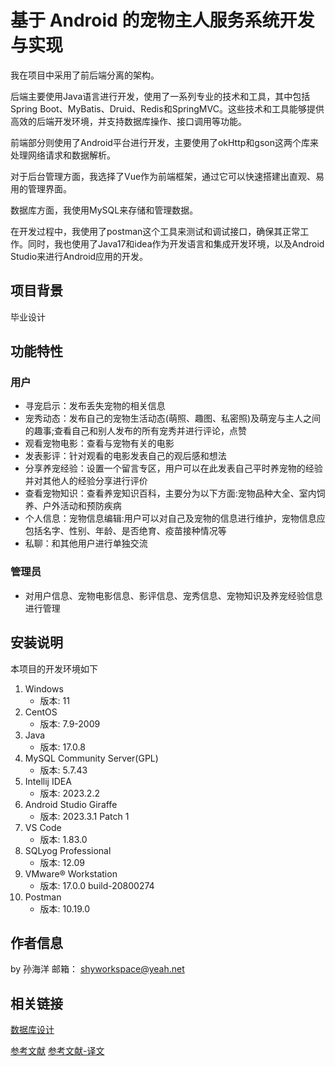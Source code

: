 # 基于 Android 的宠物主人服务系统开发与实现

我在项目中采用了前后端分离的架构。

后端主要使用Java语言进行开发，使用了一系列专业的技术和工具，其中包括Spring Boot、MyBatis、Druid、Redis和SpringMVC。这些技术和工具能够提供高效的后端开发环境，并支持数据库操作、接口调用等功能。

前端部分则使用了Android平台进行开发，主要使用了okHttp和gson这两个库来处理网络请求和数据解析。

对于后台管理方面，我选择了Vue作为前端框架，通过它可以快速搭建出直观、易用的管理界面。

数据库方面，我使用MySQL来存储和管理数据。

在开发过程中，我使用了postman这个工具来测试和调试接口，确保其正常工作。同时，我也使用了Java17和idea作为开发语言和集成开发环境，以及Android Studio来进行Android应用的开发。

## 项目背景

毕业设计

## 功能特性

### 用户

- 寻宠启示：发布丢失宠物的相关信息
- 宠秀动态：发布自己的宠物生活动态(萌照、趣图、私密照)及萌宠与主人之间的趣事;查看自己和别人发布的所有宠秀并进行评论，点赞
- 观看宠物电影：查看与宠物有关的电影
- 发表影评：针对观看的电影发表自己的观后感和想法
- 分享养宠经验：设置一个留言专区，用户可以在此发表自己平时养宠物的经验并对其他人的经验分享进行评价
- 查看宠物知识：查看养宠知识百科，主要分为以下方面:宠物品种大全、室内饲养、户外活动和预防疾病
- 个人信息：宠物信息编辑:用户可以对自己及宠物的信息进行维护，宠物信息应包括名字、性别、年龄、是否绝育、疫苗接种情况等
- 私聊：和其他用户进行单独交流

### 管理员

- 对用户信息、宠物电影信息、影评信息、宠秀信息、宠物知识及养宠经验信息进行管理

## 安装说明

本项目的开发环境如下

1. Windows
   - 版本: 11
2. CentOS
   - 版本: 7.9-2009
3. Java
   - 版本: 17.0.8
4. MySQL Community Server(GPL)
   - 版本: 5.7.43
5. Intellij IDEA
   - 版本: 2023.2.2
6. Android Studio Giraffe
   - 版本: 2023.3.1 Patch 1
7. VS Code
   - 版本: 1.83.0
8. SQLyog Professional
   - 版本: 12.09
9. VMware® Workstation
    - 版本: 17.0.0 build-20800274
10. Postman
    - 版本: 10.19.0

## 作者信息

by 孙海洋
邮箱： shyworkspace@yeah.net

## 相关链接

[数据库设计](document/数据库设计.md)

[参考文献](https://publisher.uthm.edu.my/periodicals/index.php/aitcs/article/view/2225)
[参考文献-译文](./document/参考文献-译文.docx)
